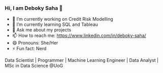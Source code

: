 ### Hi, I am Deboky Saha 👋



- 🔭 I’m currently working on Credit Risk Modelling
- 🌱 I’m currently learning SQL and Tableau
- 💬 Ask me about my projects
- 📫 How to reach me: https://www.linkedin.com/in/deboky-saha/
- 😄 Pronouns: She/Her
- ⚡ Fun fact: Nerd

Data Scientist | Programmer | Machine Learning Engineer | Data Analyst | MSc in Data Science @UoG

